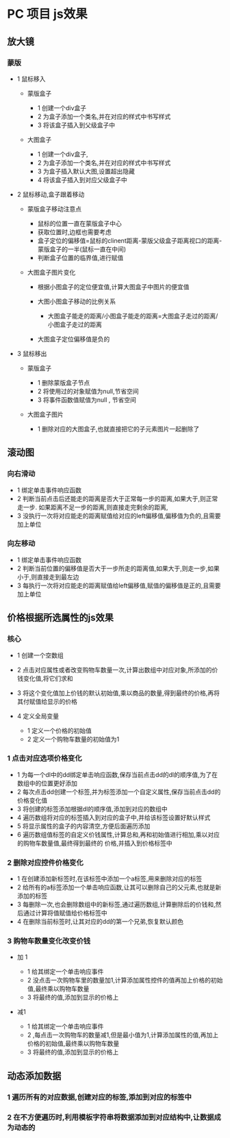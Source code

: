 # PC 项目 js效果

## 放大镜

### 蒙版

- 1 鼠标移入

	- 蒙版盒子

		- 1 创建一个div盒子
		- 2 为盒子添加一个类名,并在对应的样式中书写样式
		- 3 将该盒子插入到父级盒子中

	- 大图盒子

		- 1 创建一个div盒子,
		- 2 为盒子添加一个类名,并在对应的样式中书写样式
		- 3 为盒子插入默认大图,设置超出隐藏
		- 4 将该盒子插入到对应父级盒子中

- 2 鼠标移动,盒子跟着移动

	- 蒙版盒子移动注意点

		- 鼠标的位置一直在蒙版盒子中心
		- 获取位置时,边框也需要考虑
		- 盒子定位的偏移值=鼠标的clinent距离-蒙版父级盒子距离视口的距离-蒙版盒子的一半(鼠标一直在中间)
		- 判断盒子位置的临界值,进行赋值

	- 大图盒子图片变化

		- 根据小图盒子的定位便宜值,计算大图盒子中图片的便宜值
		- 大图小图盒子移动的比例关系

			- 大图盒子能走的距离/小图盒子能走的距离=大图盒子走过的距离/小图盒子走过的距离

		- 大图盒子定位偏移值是负的

- 3 鼠标移出

	- 蒙版盒子

		- 1 删除蒙版盒子节点
		- 2 将使用过的对象赋值为null,节省空间
		- 3 将事件函数值赋值为null , 节省空间

	- 大图盒子图片

		- 1  删除对应的大图盒子,也就直接把它的子元素图片一起删除了

## 滚动图

### 向右滑动

- 1 绑定单击事件响应函数
- 2 判断当前点击后还能走的距离是否大于正常每一步的距离,如果大于,则正常走一步. 如果距离不足一步的距离,则直接走完剩余的距离,
- 3 没执行一次将对应能走的距离赋值给对应的left偏移值,偏移值为负的,且需要加上单位

### 向左移动

- 1 绑定单击事件响应函数
- 2 判断当前位置的偏移值是否大于一步所走的距离值,如果大于,则走一步,如果小于,则直接走到最左边
- 3 每执行一次将对应能走的距离赋值给left偏移值,赋值的偏移值是正的,且需要加上单位

## 价格根据所选属性的js效果

### 核心

- 1 创建一个空数组
- 2 点击对应属性或者改变购物车数量一次,计算出数组中对应对象,所添加的价钱变化值,将它们求和
- 3 将这个变化值加上价钱的默认初始值,乘以商品的数量,得到最终的价格,再将其付赋值给显示的价格
- 4 定义全局变量

	- 1 定义一个价格的初始值
	- 2 定义一个购物车数量的初始值为1

### 1 点击对应选项价格变化

- 1 为每一个dl中的dd绑定单击响应函数,保存当前点击dd的dl的顺序值,为了在数组中的位置更好添加
- 2 每次点击dd创建一个标签,并为标签添加一个自定义属性,保存当前点击dd的价格变化值
- 3 将创建的标签添加根据dl的顺序值,添加到对应的数组中
- 4 遍历数组将对应的标签插入到对应的盒子中,并给该标签设置好默认样式
- 5 将显示属性的盒子的内容清空,方便后面遍历添加
- 6  遍历数组值标签的自定义价钱属性,计算总和,再和初始值进行相加,乘以对应的购物车数量值,最终得到最终的 价格,并插入到价格标签中

### 2 删除对应控件价格变化

- 1 在创建添加新标签时,在该标签中添加一个a标签,用来删除对应的标签
- 2 给所有的a标签添加一个单击响应函数,让其可以删除自己的父元素,也就是新添加的标签
- 3 每删除一次,也会删除数组中的新标签,通过遍历数组,计算删除后的价钱和,然后通过计算将值赋值给价格标签中
- 4 在删除当前标签时,让其对应的dd的第一个兄弟,恢复默认颜色

### 3 购物车数量变化改变价钱

- 加 1 

	- 1 给其绑定一个单击响应事件
	- 2 没点击一次购物车里的数量加1,计算添加属性控件的值再加上价格的初始值,最终乘以购物车数量
	- 3 将最终的值,添加到显示的价格上

- 减1 

	- 1 给其绑定一个单击响应事件
	- 2 ,每点击一次购物车的数量减1,但是最小值为1,计算添加属性的值,再加上价格的初始值,最终乘以购物车数量
	- 3 将最终的值,添加到显示的价格上

## 动态添加数据

### 1 遍历所有的对应数据,创建对应的标签,添加到对应的标签中

### 2 在不方便遍历时,利用模板字符串将数据添加到对应结构中,让数据成为动态的


